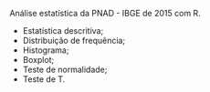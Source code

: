 Análise estatística da PNAD - IBGE de 2015 com R.

- Estatística descritiva;
- Distribuição de frequência;
- Histograma;
- Boxplot;
- Teste de normalidade;
- Teste de T.
